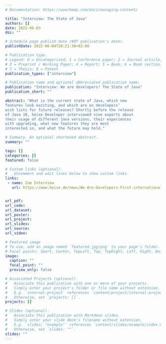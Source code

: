 ```yaml
---
# Documentation: https://wowchemy.com/docs/managing-content/

title: "Interview: The State of Java"
authors: []
date: 2022-06-03
doi: ""

# Schedule page publish date (NOT publication's date).
publishDate: 2022-06-04T20:21:38+02:00

# Publication type.
# Legend: 0 = Uncategorized; 1 = Conference paper; 2 = Journal article;
# 3 = Preprint / Working Paper; 4 = Report; 5 = Book; 6 = Book section;
# 7 = Thesis; 8 = Patent
publication_types: ["interview"]

# Publication name and optional abbreviated publication name.
publication: "Interview: We are developers! The State of Java"
publication_short: ""

abstract: "What is the current state of Java, which new
features look exciting, and which are on developers’
wish lists for future releases? Shortly before the release
of Java 18, heise Developer interviewed nine experts about
their usage of different Java versions, their experiences
with upgrading, what new features they are most
interested in, and what the future may hold."

# Summary. An optional shortened abstract.
summary: ""

tags: []
categories: []
featured: false

# Custom links (optional).
#   Uncomment and edit lines below to show custom links.
links:
 - name: Zum Interview
   url: https://www.heise.de/news/We-Are-Developers-First-international-issue-available-for-download-7130155.html


url_pdf:
url_code:
url_dataset:
url_poster:
url_project:
url_slides:
url_source:
url_video:

# Featured image
# To use, add an image named `featured.jpg/png` to your page's folder.
# Focal points: Smart, Center, TopLeft, Top, TopRight, Left, Right, BottomLeft, Bottom, BottomRight.
image:
  caption: ""
  focal_point: ""
  preview_only: false

# Associated Projects (optional).
#   Associate this publication with one or more of your projects.
#   Simply enter your project's folder or file name without extension.
#   E.g. `internal-project` references `content/project/internal-project/index.md`.
#   Otherwise, set `projects: []`.
projects: []

# Slides (optional).
#   Associate this publication with Markdown slides.
#   Simply enter your slide deck's filename without extension.
#   E.g. `slides: "example"` references `content/slides/example/index.md`.
#   Otherwise, set `slides: ""`.
slides: ""
---
```

